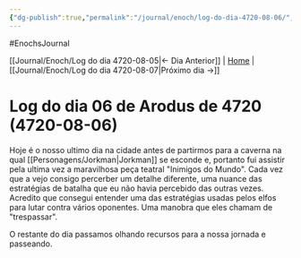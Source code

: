 ```yaml
---
{"dg-publish":true,"permalink":"/journal/enoch/log-do-dia-4720-08-06/","dgHomeLink":true,"dgPassFrontmatter":false}
---
```


#EnochsJournal 

[[Journal/Enoch/Log do dia 4720-08-05|<- Dia Anterior]] | [Home](_index.md) | [[Journal/Enoch/Log do dia 4720-08-07|Próximo dia ->]]

# Log do dia 06 de Arodus de 4720 (4720-08-06)
Hoje é o nosso ultimo dia na cidade antes de partirmos para a caverna na qual [[Personagens/Jorkman|Jorkman]] se esconde e, portanto fui assistir pela ultima vez a maravilhosa peça teatral "Inimigos do Mundo".
 Cada vez que a vejo consigo percerber um detalhe diferente, uma nuance das estratégias de batalha que eu não havia percebido das outras vezes.
 Acredito que consegui entender uma das estratégias usadas pelos elfos para lutar contra vários oponentes. Uma manobra que eles chamam de "trespassar".

O restante do dia passamos olhando recursos para a nossa jornada e passeando.